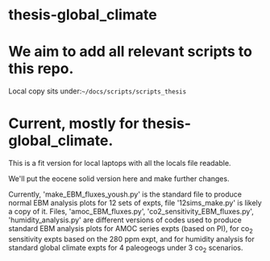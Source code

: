
# thesis-global_climate

# We aim to add all relevant scripts to this repo. 

Local copy sits under:`~/docs/scripts/scripts_thesis`

# Current, mostly for thesis-global_climate.

This is a fit version for local laptops with all the locals file readable.

We'll put the eocene solid version here and make further changes.

Currently, 'make_EBM_fluxes_yoush.py' is the standard file to produce normal EBM analysis plots for 12 sets of expts, file '12sims_make.py' is likely a copy of it.
Files, 'amoc_EBM_fluxes.py', 'co2_sensitivity_EBM_fluxes.py', 'humidity_analysis.py' are different versions of codes used to produce standard EBM analysis plots for AMOC series expts (based on PI), for co<sub>2</sub> sensitivity expts based on the 280 ppm expt, and for humidity analysis for standard global climate expts for 4 paleogeogs under 3 co<sub>2</sub> scenarios.
